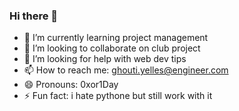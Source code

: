 ### Hi there 👋

- 🌱 I’m currently learning project management 
- 👯 I’m looking to collaborate on club project 
- 🤔 I’m looking for help with web dev tips 
- 📫 How to reach me: ghouti.yelles@engineer.com
- 😄 Pronouns: 0xor1Day
- ⚡ Fun fact: i hate pythone but still work with it  

